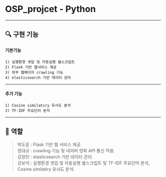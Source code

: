 # OSP_projcet - Python

---

## :mag: 구현 기능
#### 기본기능

```
1) 실행환경 셋업 및 자동실행 쉘스크립트
2) Flask 기반 웹서비스 제공
3) 외부 웹페이지 crawling 기능
4) elasticsearch 기반 데이터 관리
```
---
#### 추가 기능

```추가 기능
1) Cosine similatiry 유사도 분석
2) TF-IDF 주요단어 분석
```
---

## :memo: 역할
> 박도훈 : Flask 기반 웹 서비스 제공.  
> 정대규 : crawling 기능 및 네이버 영화 API 통신 적용.  
> 강창민 : elasticsearch 기반 데이터 관리.  
> 강보석 : 실행환경 셋업 및 자동실행 쉘스크립트 및 TF-IDF 주요단어 분석, Cosine similatiry 유사도 분석.  
